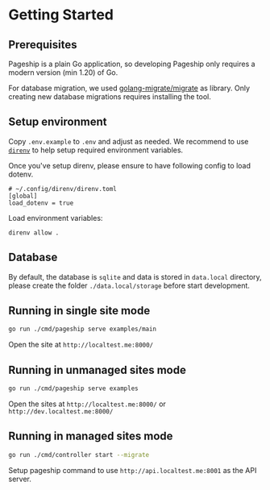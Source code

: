 # Getting Started

## Prerequisites

Pageship is a plain Go application, so developing Pageship only requires a
modern version (min 1.20) of Go.

For database migration, we used
[golang-migrate/migrate](https://github.com/golang-migrate/migrate) as library.
Only creating new database migrations requires installing the tool.

## Setup environment

Copy `.env.example` to `.env` and adjust as needed.
We recommend to use [`direnv`](direnv.net) to help setup required environment variables.

Once you've setup direnv, please ensure to have following config to load dotenv.

```
# ~/.config/direnv/direnv.toml
[global]
load_dotenv = true
```

Load environment variables:

```
direnv allow .
```

## Database

By default, the database is `sqlite` and data is stored in `data.local` directory, please create the folder `./data.local/storage` before start development.

## Running in single site mode

```sh
go run ./cmd/pageship serve examples/main
```

Open the site at `http://localtest.me:8000/`

## Running in unmanaged sites mode

```sh
go run ./cmd/pageship serve examples
```

Open the sites at `http://localtest.me:8000/` or `http://dev.localtest.me:8000/`

## Running in managed sites mode

```sh
go run ./cmd/controller start --migrate
```

Setup pageship command to use `http://api.localtest.me:8001` as the API server.
